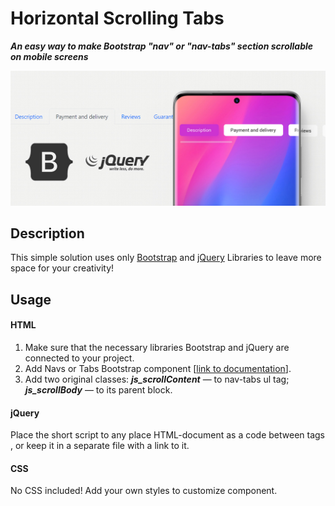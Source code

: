 # Horizontal Scrolling Tabs
***An easy way to make Bootstrap "nav" or "nav-tabs" section scrollable on mobile screens***

![Horizontal Scrolling Tabs](<HorizontalScrollingTabs-Presentation.jpg>)

## Description
This simple solution uses only [Bootstrap](https://getbootstrap.com/) and [jQuery](https://jquery.com/) Libraries to leave more space for your creativity! 

## Usage

#### HTML

1. Make sure that the necessary libraries Bootstrap and jQuery are connected to your project.
2. Add Navs or Tabs Bootstrap component [[link to documentation](https://getbootstrap.com/docs/5.0/components/navs-tabs/)].
3. Add two original classes:
    ***js_scrollContent*** — to nav-tabs ul tag;
    ***js_scrollBody*** — to its parent block.
   
#### jQuery

Place the short script to any place HTML-document as a code between tags ***<script>...</script>***, or keep it in a separate file with a link to it.

#### CSS

No CSS included! Add your own styles to customize component.


